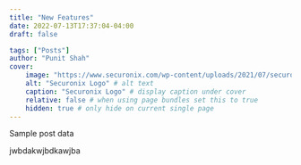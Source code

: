 ```yaml
---
title: "New Features"
date: 2022-07-13T17:37:04-04:00
draft: false

tags: ["Posts"]
author: "Punit Shah"
cover:
    image: "https://www.securonix.com/wp-content/uploads/2021/07/securonix-blue.svg" # image path/url
    alt: "Securonix Logo" # alt text
    caption: "Securonix Logo" # display caption under cover
    relative: false # when using page bundles set this to true
    hidden: true # only hide on current single page
---
```


Sample post data

jwbdakwjbdkawjba